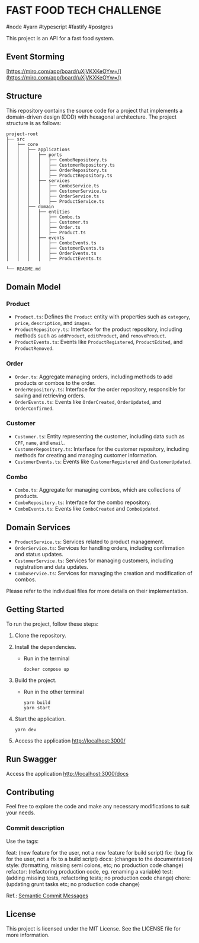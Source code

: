 # FAST FOOD TECH CHALLENGE

#node #yarn #typescript #fastify #postgres

This project is an API for a fast food system.

## Event Storming

[https://miro.com/app/board/uXjVKXKeOYw=/](https://miro.com/app/board/uXjVKXKeOYw=/)

## Structure

This repository contains the source code for a project that implements a domain-driven design (DDD) with hexagonal architecture. The project structure is as follows:

```
project-root
├── src
│   ├── core
│   │   ├── applications
│   │   │   ├── ports
│   │   │   │   ├── ComboRepository.ts
│   │   │   │   ├── CustomerRepository.ts
│   │   │   │   ├── OrderRepository.ts
│   │   │   │   ├── ProductRepository.ts
│   │   │   ├── services
│   │   │   │   ├── ComboService.ts
│   │   │   │   ├── CustomerService.ts
│   │   │   │   ├── OrderService.ts
│   │   │   │   ├── ProductService.ts
│   │   ├── domain
│   │   │   ├── entities
│   │   │   │   ├── Combo.ts
│   │   │   │   ├── Customer.ts
│   │   │   │   ├── Order.ts
│   │   │   │   ├── Product.ts
│   │   │   ├── events
│   │   │   │   ├── ComboEvents.ts
│   │   │   │   ├── CustomerEvents.ts
│   │   │   │   ├── OrderEvents.ts
│   │   │   │   ├── ProductEvents.ts

└── README.md
```

## Domain Model

### Product

- `Product.ts`: Defines the `Product` entity with properties such as `category`, `price`, `description`, and `images`.
- `ProductRepository.ts`: Interface for the product repository, including methods such as `addProduct`, `editProduct`, and `removeProduct`.
- `ProductEvents.ts`: Events like `ProductRegistered`, `ProductEdited`, and `ProductRemoved`.

### Order

- `Order.ts`: Aggregate managing orders, including methods to add products or combos to the order.
- `OrderRepository.ts`: Interface for the order repository, responsible for saving and retrieving orders.
- `OrderEvents.ts`: Events like `OrderCreated`, `OrderUpdated`, and `OrderConfirmed`.

### Customer

- `Customer.ts`: Entity representing the customer, including data such as `CPF`, `name`, and `email`.
- `CustomerRepository.ts`: Interface for the customer repository, including methods for creating and managing customer information.
- `CustomerEvents.ts`: Events like `CustomerRegistered` and `CustomerUpdated`.

### Combo

- `Combo.ts`: Aggregate for managing combos, which are collections of products.
- `ComboRepository.ts`: Interface for the combo repository.
- `ComboEvents.ts`: Events like `ComboCreated` and `ComboUpdated`.

## Domain Services

- `ProductService.ts`: Services related to product management.
- `OrderService.ts`: Services for handling orders, including confirmation and status updates.
- `CustomerService.ts`: Services for managing customers, including registration and data updates.
- `ComboService.ts`: Services for managing the creation and modification of combos.

Please refer to the individual files for more details on their implementation.

## Getting Started

To run the project, follow these steps:

1. Clone the repository.
2. Install the dependencies.
    - Run in the terminal
      ```
      docker compose up
      ```

3. Build the project.
    - Run in the other terminal

      ```
      yarn build
      yarn start
      ```

4. Start the application.

    ```
    yarn dev
    ```

5. Access the application [http://localhost:3000/](http://localhost:3000/)


## Run Swagger

Access the application [http://localhost:3000/docs](http://localhost:3000/docs)

## Contributing

Feel free to explore the code and make any necessary modifications to suit your needs.

### Commit description

Use the tags:

feat: (new feature for the user, not a new feature for build script)
fix: (bug fix for the user, not a fix to a build script)
docs: (changes to the documentation)
style: (formatting, missing semi colons, etc; no production code change)
refactor: (refactoring production code, eg. renaming a variable)
test: (adding missing tests, refactoring tests; no production code change)
chore: (updating grunt tasks etc; no production code change)

Ref.: [Semantic Commit Messages](https://gist.github.com/joshbuchea/6f47e86d2510bce28f8e7f42ae84c716#file-semantic-commit-messages-md)

## License

This project is licensed under the MIT License. See the LICENSE file for more information.
